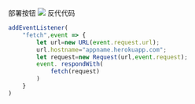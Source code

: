 部署按钮
[![](https://www.herokucdn.com/deploy/button.png)](https://heroku.com/deploy?template=https://github.com/rhgjy/eehrt.git)
反代代码
```js
addEventListener(
    "fetch",event => {
        let url=new URL(event.request.url);
        url.hostname="appname.herokuapp.com";
        let request=new Request(url,event.request);
        event. respondWith(
            fetch(request)
        )
    }
)
```
